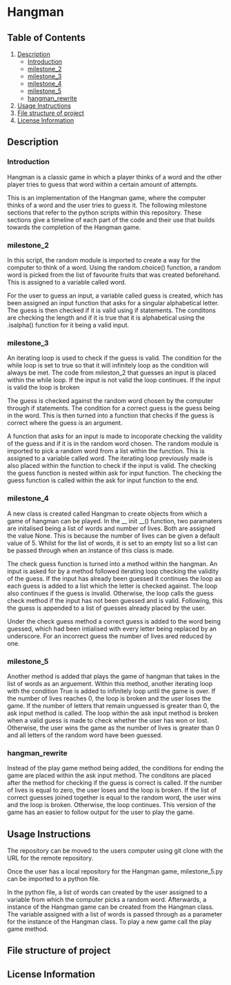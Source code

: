 # Hangman

## Table of Contents
1. [Description](#description)
    - [Introduction](#introduction)
    - [milestone_2](#milestone_2)
    - [milestone_3](#milestone_3)
    - [milestone_4](#milestone_4)
    - [milestone_5](#milestone_5)
    - [hangman_rewrite](#hangman_rewrite)
2. [Usage Instructions](#usage-instructions)
3. [File structure of project](#file-structure-of-project)
4. [License Information](#license-information)

## Description

### Introduction

Hangman is a classic game in which a player thinks of a word and the other player tries to guess that word within a certain amount of attempts.

This is an implementation of the Hangman game, where the computer thinks of a word and the user tries to guess it. The following milestone sections that refer to the python scripts within this repository. These sections give a timeline of each part of the code and their use that builds towards the completion of the Hangman game.

### milestone_2

In this script, the random module is imported to create a way for the computer to think of a word. Using the random.choice() function, a random word is picked from the list of favourite fruits that was created beforehand. This is assigned to a variable called word.

For the user to guess an input, a variable called guess is created, which has been assigned an input function that asks for a singular alphabetical letter. The guess is then checked if it is valid using if statements. The conditons are checking the length and if it is true that it is alphabetical using the .isalpha() function for it being a valid input.

### milestone_3

An iterating loop is used to check if the guess is valid. The condition for the while loop is set to true so that it will infinitely loop as the condition will always be met. The code from mileston_2 that guesses an input is placed within the while loop. If the input is not valid the loop continues. If the input is valid the loop is broken

The guess is checked against the random word chosen by the computer through if statements. The condition for a correct guess is the guess being in the word. This is then turned into a function that checks if the guess is correct where the guess is an argument.

A function that asks for an input is made to incoporate checking the validity of the guess and if it is in the random word chosen. The random module is imported to pick a random word from a list within the function. This is assigned to a variable called word. The iterating loop previously made is also placed within the function to check if the input is valid. The checking the guess function is nested within ask for input function. The checking the guess function is called within the ask for input function to the end.

### milestone_4

A new class is created called Hangman to create objects from which a game of hangman can be played. In the __ init __() function, two paramaters are initalised being a list of words and number of lives. Both are assigned the value None. This is because the number of lives can be given a default value of 5. Whilst for the list of words, it is set to an empty list so a list can be passed through when an instance of this class is made.

The check guess function is turned into a method within the hangman. An input is asked for by a method followed iterating loop checking the validity of the guess. If the input has already been guessed it continues the loop as each guess is added to a list which the letter is checked against. The loop also continues if the guess is invalid. Otherwise, the loop calls the guess check method if the input has not been guessed and is valid. Following, this the guess is appended to a list of guesses already placed by the user.

Under the check guess method a correct guess is added to the word being guessed, which had been intialised with every letter being replaced by an underscore. For an incorrect guess the number of lives ared reduced by one.

### milestone_5

Another method is added that plays the game of hangman that takes in the list of words as an arguement. Within this method, another iterating loop with the condition True is added to infinitely loop until the game is over. If the number of lives reaches 0, the loop is broken and the user loses the game. If the number of letters that remain unguessed is greater than 0, the ask input method is called. The loop within the ask input method is broken when a valid guess is made to check whether the user has won or lost. Otherwise, the user wins the game as the number of lives is greater than 0 and all letters of the random word have been guessed.

### hangman_rewrite

Instead of the play game method being added, the conditions for ending the game are placed within the ask input method. The conditons are placed after the method for checking if the guess is correct is called. If the number of lives is equal to zero, the user loses and the loop is broken. If the list of correct guesses joined together is equal to the random word, the user wins and the loop is broken. Otherwise, the loop continues. This version of the game has an easier to follow output for the user to play the game.

## Usage Instructions

The repository can be moved to the users computer using git clone with the URL for the remote repository.

Once the user has a local repository for the Hangman game, milestone_5.py can be imported to a python file.

In the python file, a list of words can created by the user assigned to a variable from which the computer picks a random word. Afterwards, a instance of the Hangman game can be created from the Hangman class. The variable assigned with a list of words is passed through as a parameter for the instance of the Hangman class. To play a new game call the play game method.

## File structure of project

## License Information


